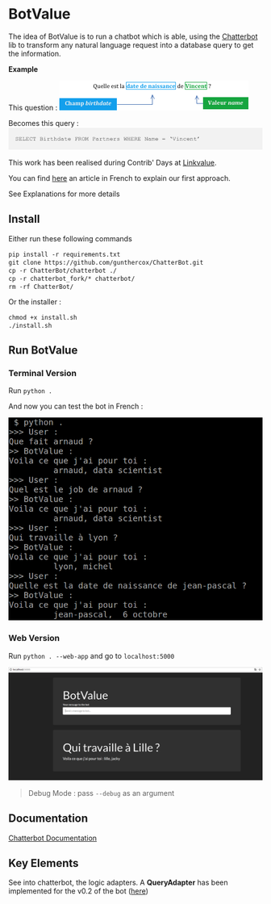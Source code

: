 # BotValue

The idea of BotValue is to run a chatbot which is able, using the [Chatterbot](https://github.com/gunthercox/ChatterBot) lib to transform any natural language request into a database query to get the information.

**Example**

This question : ![NL request](app/img/natural_question.png)

Becomes this query : ![DB query](app/img/db_query.png)

This work has been realised during Contrib' Days at [Linkvalue](www.link-value.fr/fr). 

You can find [here](https://blog.link-value.fr/d%C3%A9velopper-un-chatbot-en-python-3a8b0e518df5) an article in French to explain our first approach.

See Explanations for more details

## Install

Either run these following commands
```
pip install -r requirements.txt
git clone https://github.com/gunthercox/ChatterBot.git
cp -r ChatterBot/chatterbot ./
cp -r chatterbot_fork/* chatterbot/
rm -rf ChatterBot/
```

Or the installer : 
```
chmod +x install.sh
./install.sh
```

## Run BotValue

### Terminal Version

Run `python .`

And now you can test the bot in French :

![Terminal Version for BotValue](app/img/terminal.png)

### Web Version

Run `python . --web-app` and go to `localhost:5000`

![web app for BotValue](app/img/screenshot.png)

> Debug Mode : pass `--debug` as an argument

## Documentation

[Chatterbot Documentation](http://chatterbot.readthedocs.io/en/stable/)

## Key Elements

See into chatterbot, the logic adapters. 
A **QueryAdapter** has been implemented for the v0.2 of the bot ([here](chatterbot_fork/logic/query_adapter.py))



